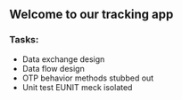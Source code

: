 ## Welcome to our tracking app

### Tasks:

* Data exchange design
* Data flow design
* OTP behavior methods stubbed out
* Unit test EUNIT meck isolated
